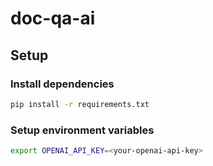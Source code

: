 # doc-qa-ai

## Setup

### Install dependencies

```bash
pip install -r requirements.txt
```

### Setup environment variables

```bash
export OPENAI_API_KEY=<your-openai-api-key>
```